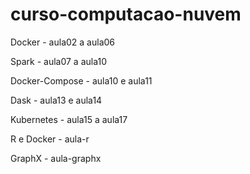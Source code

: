 # curso-computacao-nuvem

Docker - aula02 a aula06

Spark - aula07 a aula10

Docker-Compose - aula10 e aula11

Dask - aula13 e aula14

Kubernetes - aula15 a aula17

R e Docker - aula-r

GraphX - aula-graphx